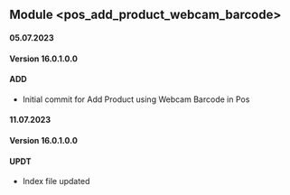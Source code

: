 ## Module <pos_add_product_webcam_barcode>

#### 05.07.2023
#### Version 16.0.1.0.0
#### ADD

- Initial commit for Add Product using Webcam Barcode in Pos

#### 11.07.2023
#### Version 16.0.1.0.0
#### UPDT

- Index file updated